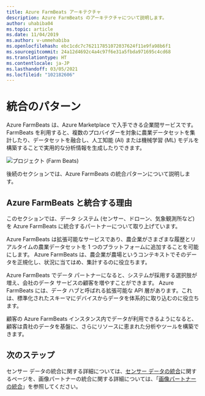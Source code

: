 ```yaml
---
title: Azure FarmBeats アーキテクチャ
description: Azure FarmBeats のアーキテクチャについて説明します。
author: uhabiba04
ms.topic: article
ms.date: 11/04/2019
ms.author: v-ummehabiba
ms.openlocfilehash: ebc1cdc7c762117851072037624f11e9fa98b6f1
ms.sourcegitcommit: 24a12d4692c4a4c97f6e31a5fbda971695c4cd68
ms.translationtype: HT
ms.contentlocale: ja-JP
ms.lasthandoff: 03/05/2021
ms.locfileid: "102182606"
---
```

# <a name="integration-patterns"></a>統合のパターン

Azure FarmBeats は、Azure Marketplace で入手できる企業間サービスです。 FarmBeats を利用すると、複数のプロバイダーを対象に農業データセットを集計したり、データセットを融合し、人工知能 (AI) または機械学習 (ML) モデルを構築することで実用的な分析情報を生成したりできます。

![プロジェクト (Farm Beats)](./media/architecture-for-farmbeats/farmbeats-architecture-1.png)

後続のセクションでは、Azure FarmBeats の統合パターンについて説明します。

## <a name="why-integrate-with-azure-farmbeats"></a>Azure FarmBeats と統合する理由

このセクションでは、データ システム (センサー、ドローン、気象観測所など) を Azure FarmBeats に統合するパートナーについて取り上げています。

Azure FarmBeats は拡張可能なサービスであり、農企業がさまざまな履歴とリアルタイムの農業データセットを 1 つのプラットフォームに追加することを可能にします。 Azure FarmBeats は、農企業が農場というコンテキストでそのデータを正規化し、状況に当てはめ、集計するのに役立ちます。

Azure FarmBeats でデータ パートナーになると、システムが採用する選択肢が増え、会社のデータ サービスの顧客を増やすことができます。 Azure FarmBeats には、データ ハブと呼ばれる拡張可能な API 層があります。これは、標準化されたスキーマにデバイスからデータを体系的に取り込むのに役立ちます。

顧客の Azure FarmBeats インスタンス内でデータが利用できるようになると、顧客は貴社のデータを基盤に、さらにリソースに恵まれた分析やツールを構築できます。

## <a name="next-steps"></a>次のステップ

センサー データの統合に関する詳細については、[センサー データの統合](sensor-partner-integration-in-azure-farmbeats.md)に関するページを、画像パートナーの統合に関する詳細については、「[画像パートナーの統合](imagery-partner-integration-in-azure-farmbeats.md)」を参照してください。
